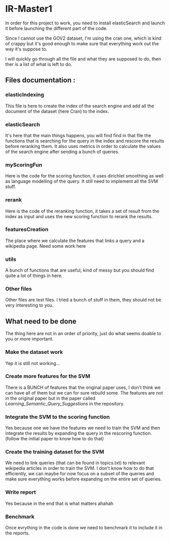 # IR-Master1
In order for this project to work, you need to install elasticSearch and launch it before launching the different part of the code.

Since I cannot use the GOV2 dataset, I'm using the cran one, which is kind of crappy but it's good enough to make sure that everything work out the way it's suppose to.

I will quickly go through all the file and what they are supposed to do, then ther is a list of what is left to do.

## Files documentation :

### elasticIndexing

This file is here to create the index of the search engine and add all the document of the dataset (here Cran) to the index.

### elasticSearch

It's here that the main things happens, you will find find in that file the functions that is searching for the query in the index and rescore the results before reranking them. It also uses metrics in order to calculate the values of the search engine after sending a bunch of queries.

### myScoringFun

Here is the code for the scoring function, it uses dirichlet smoothing as well as language modelling of the query. It still need to implement all the SVM stuff.

### rerank

Here is the code of the reranking function, it takes a set of result from the index as input and uses the new scoring function to rerank the results.

### featuresCreation

The place where we calculate the features that links a query and a wikipedia page. Need some work here

### utils

A bunch of functions that are useful, kind of messy but you should find quite a lot of things in here.

### Other files

Other files are test files. I tried a bunch of stuff in them, they should not be very interesting to you.

## What need to be done

The thing here are not in an order of priority, just do what seems doable to you or more important.

### Make the dataset work

Yep it is still not working...

### Create more features for the SVM

There is a BUNCH of features that the original paper uses, I don't think we can have all of them but we can for sure rebuild some.
The features are not in the original paper but in the paper called _Learning\_Semantic\_Query\_Suggestions_ in the repository.

### Integrate the SVM to the scoring function

Yes because one we have the features we need to train the SVM and then integrate the results by expanding the query in the rescoring function. (follow the initial paper to know how to do that)

### Create the training dataset for the SVM
We need to link queries (that can be found in topics.txt) to relevant wikipedia articles in order to train the SVM. I don't know how to do that efficiently, we can maybe for now focus on a subset of the queries and make sure everything works before expanding on the entire set of queries.

### Write report
Yes because in the end that is what matters ahahah

### Benchmark
Once evrything in the code is done we need to benchmark it to include it in the reports.
